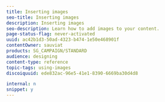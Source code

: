 ```yaml
---
title: Inserting images
seo-title: Inserting images
description: Inserting images
seo-description: Learn how to add images to your content.
page-status-flag: never-activated
uuid: ac42b1d3-50ad-4323-b474-1e50e468901f
contentOwner: sauviat
products: SG_CAMPAIGN/STANDARD
audience: designing
content-type: reference
topic-tags: using-images
discoiquuid: ede832ac-96e5-41e1-8390-6669ba30d4d8

internal: n
snippet: y
---
```


<!--# Inserting images{#inserting-images}

You can insert images in your emails and landing pages.

The following types of images are available, depending on your configuration:

* Local images
* Images shared from Adobe Experience Cloud - refer to [Working with Campaign and Assets Core Service](../../integrating/using/working-with-campaign-and-assets-core-service.md) / Assets On Demand
* Dynamic images from Adobe Target - refer to [Working with Campaign and Target](../../integrating/using/about-campaign-target-integration.md)

If enabled, you can modify images with the Adobe Creative SDK. See [Modifying images with the Adobe Creative SDK](../../designing/using/images.md#modifying-images-with-the-adobe-creative-sdk).

>[!CAUTION]
>
>If you choose to add an image directly by editing the HTML version of the email, you must not call up **external files in a &lt;script&gt; tag** of the HTML page. These files will not be imported onto the Adobe Campaign server.

## Inserting images in an email {#inserting-images-in-an-email}

1. Add a structure component. For more on this, see [Editing the email structure](../../designing/using/defining-the-email-structure.md#editing-the-email-structure).
1. Inside this structure component, add an **[!UICONTROL Image]** content component.

   ![](assets/des_insert_images_1.png)

1. Click **[!UICONTROL Browse]**. Drag and drop an image or click to select a file from your computer.

   ![](assets/des_insert_images_2.png)

1. Select the content component that you just added.
1. Check the image properties and adjust them if needed.

   ![](assets/des_insert_images_3.png)

## Inserting images in a landing page {#inserting-images-in-a-landing-page}

1. In a landing page content, select a block containing an image.
1. Select the **[!UICONTROL Insert]** button.

   ![](assets/des_insert_images_lp_1.png)

1. Choose **[!UICONTROL Local image]** from the contextual toolbar.

   ![](assets/des_insert_images_lp_2.png)

1. Select a file.

   ![](assets/des_insert_images_lp_3.png)

1. Adjust the image properties as needed.

   ![](assets/des_insert_images_lp_4.png)

-->